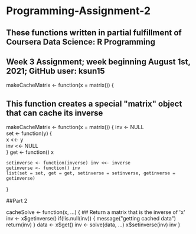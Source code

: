 # Programming-Assignment-2
## These functions written in partial fulfillment of Coursera Data Science: R Programming 
## Week 3 Assignment; week beginning August 1st, 2021; GitHub user: ksun15


makeCacheMatrix <- function(x = matrix()) {
## This function creates a special "matrix" object that can cache its inverse

makeCacheMatrix <- function(x = matrix()) { 
    inv <- NULL                             
    set <- function(y) {                    
        x <<- y                           
        inv <<- NULL                        
    }
    get <- function() x                     

    setinverse <- function(inverse) inv <<- inverse  
    getinverse <- function() inv                     
    list(set = set, get = get, setinverse = setinverse, getinverse = getinverse)  
                                                                                  
}


##Part 2

cacheSolve <- function(x, ...) {
        ## Return a matrix that is the inverse of 'x'
    inv <- x$getinverse()
    if(!is.null(inv)) {
        message("getting cached data")
        return(inv)
    }
    data <- x$get()
    inv <- solve(data, ...)
    x$setinverse(inv)
    inv
}

